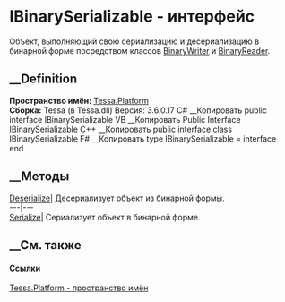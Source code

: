 # IBinarySerializable - интерфейс
Объект, выполняющий свою сериализацию и десериализацию в бинарной форме
посредством классов
[BinaryWriter](https://learn.microsoft.com/dotnet/api/system.io.binarywriter)
и
[BinaryReader](https://learn.microsoft.com/dotnet/api/system.io.binaryreader).
## __Definition
 **Пространство имён:** [Tessa.Platform](N_Tessa_Platform.htm)  
 **Сборка:** Tessa (в Tessa.dll) Версия: 3.6.0.17
C# __Копировать
     public interface IBinarySerializable
VB __Копировать
     Public Interface IBinarySerializable
C++ __Копировать
     public interface class IBinarySerializable
F# __Копировать
     type IBinarySerializable = interface end
##  __Методы
[Deserialize](M_Tessa_Platform_IBinarySerializable_Deserialize.htm)|
Десериализует объект из бинарной формы.  
---|---  
[Serialize](M_Tessa_Platform_IBinarySerializable_Serialize.htm)| Сериализует
объект в бинарной форме.  
##  __См. также
#### Ссылки
[Tessa.Platform - пространство имён](N_Tessa_Platform.htm)
